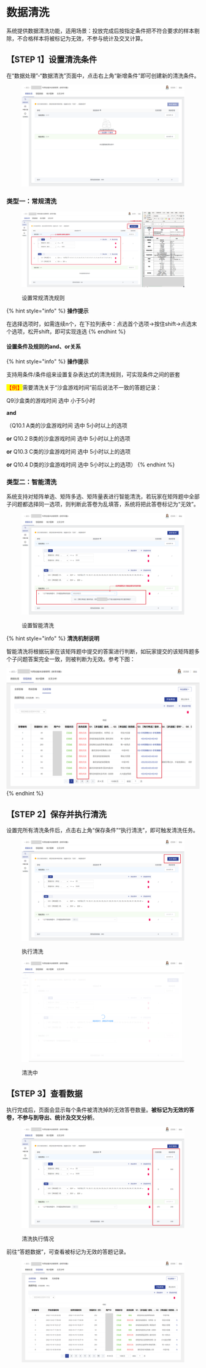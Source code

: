 # 数据清洗

系统提供数据清洗功能，适用场景：投放完成后按指定条件把不符合要求的样本剔除，不合格样本将被标记为无效，不参与统计及交叉计算。

## 【STEP 1】设置清洗条件

在“数据处理”-“数据清洗”页面中，点击右上角“新增条件”即可创建新的清洗条件。

<figure><img src="../../.gitbook/assets/image (423).png" alt=""><figcaption></figcaption></figure>

### 类型一：常规清洗

<figure><img src="../../.gitbook/assets/image (408).png" alt=""><figcaption><p>设置常规清洗规则</p></figcaption></figure>

{% hint style="info" %}
**操作提示**

在选择选项时，如需连续n个，在下拉列表中：点选首个选项->按住shift->点选末个选项，松开shift，即可实现连选
{% endhint %}

#### 设置条件及规则的and、or关系

{% hint style="info" %}
**操作提示**

支持用条件/条件组来设置复杂表达式的清洗规则，可实现条件之间的嵌套

<mark style="color:red;">【例】</mark>需要清洗关于“沙盒游戏时间”前后说法不一致的答题记录：

Q9沙盒类的游戏时间 选中 小于5小时&#x20;

**and**&#x20;

（Q10.1 A类的沙盒游戏时间 选中 5小时以上的选项&#x20;

**or** Q10.2 B类的沙盒游戏时间 选中 5小时以上的选项&#x20;

**or** Q10.3 C类的沙盒游戏时间 选中 5小时以上的选项&#x20;

**or** Q10.4 D类的沙盒游戏时间 选中 5小时以上的选项）
{% endhint %}

### 类型二：智能清洗

系统支持对矩阵单选、矩阵多选、矩阵量表进行智能清洗，若玩家在矩阵题中全部子问题都选择同一选项，则判断此答卷为乱填答，系统将把此答卷标记为“无效”。

<figure><img src="../../.gitbook/assets/image (424).png" alt=""><figcaption><p>设置智能清洗</p></figcaption></figure>

{% hint style="info" %}
**清洗机制说明**

智能清洗将根据玩家在该矩阵题中提交的答案进行判断，如玩家提交的该矩阵题多个子问题答案完全一致，则被判断为无效。参考下图：

<img src="../../.gitbook/assets/image (398).png" alt="" data-size="original">
{% endhint %}

## 【STEP 2】保存并执行清洗

设置完所有清洗条件后，点击右上角“保存条件”“执行清洗”，即可触发清洗任务。

<figure><img src="../../.gitbook/assets/image (399).png" alt=""><figcaption><p>执行清洗</p></figcaption></figure>

<figure><img src="../../.gitbook/assets/image (397) (1).png" alt=""><figcaption><p>清洗中</p></figcaption></figure>

## 【STEP 3】查看数据

执行完成后，页面会显示每个条件被清洗掉的无效答卷数量。**被标记为无效的答卷，不参与到导出、统计及交叉分析**。

<figure><img src="../../.gitbook/assets/image (417).png" alt=""><figcaption><p>清洗执行情况</p></figcaption></figure>

前往“答题数据”，可查看被标记为无效的答题记录。

<figure><img src="../../.gitbook/assets/image (407) (1).png" alt=""><figcaption></figcaption></figure>
